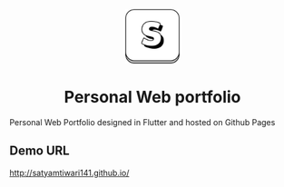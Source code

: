 <p align="center" width="100%">
  <img src="assets/Icon.png" width="96" height="96" />
</p> 
<h1 align="center">Personal Web portfolio</h1>

Personal Web Portfolio designed in Flutter and hosted on Github Pages
## Demo URL
http://satyamtiwari141.github.io/
